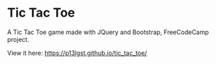 # Tic Tac Toe
A Tic Tac Toe game made with JQuery and Bootstrap, FreeCodeCamp project.

View it here: https://p13lgst.github.io/tic_tac_toe/
